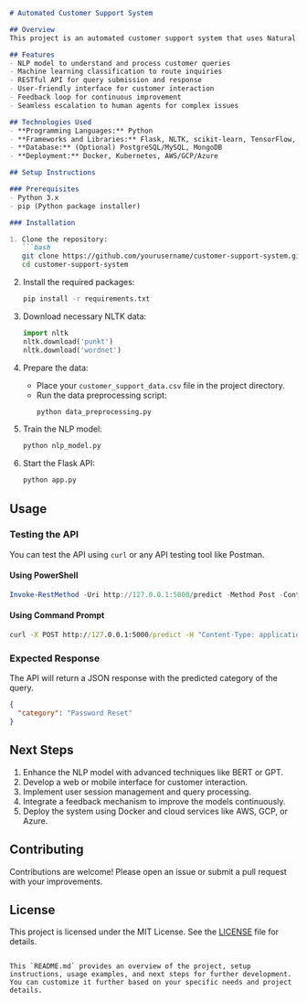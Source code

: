 ```markdown
# Automated Customer Support System

## Overview
This project is an automated customer support system that uses Natural Language Processing (NLP) and Machine Learning to handle and respond to customer inquiries in real-time. The system is designed to understand customer queries, provide relevant information, and escalate issues to human agents when necessary.

## Features
- NLP model to understand and process customer queries
- Machine learning classification to route inquiries
- RESTful API for query submission and response
- User-friendly interface for customer interaction
- Feedback loop for continuous improvement
- Seamless escalation to human agents for complex issues

## Technologies Used
- **Programming Languages:** Python
- **Frameworks and Libraries:** Flask, NLTK, scikit-learn, TensorFlow, joblib
- **Database:** (Optional) PostgreSQL/MySQL, MongoDB
- **Deployment:** Docker, Kubernetes, AWS/GCP/Azure

## Setup Instructions

### Prerequisites
- Python 3.x
- pip (Python package installer)

### Installation

1. Clone the repository:
   ```bash
   git clone https://github.com/yourusername/customer-support-system.git
   cd customer-support-system
   ```

2. Install the required packages:
   ```bash
   pip install -r requirements.txt
   ```

3. Download necessary NLTK data:
   ```python
   import nltk
   nltk.download('punkt')
   nltk.download('wordnet')
   ```

4. Prepare the data:
   - Place your `customer_support_data.csv` file in the project directory.
   - Run the data preprocessing script:
     ```bash
     python data_preprocessing.py
     ```

5. Train the NLP model:
   ```bash
   python nlp_model.py
   ```

6. Start the Flask API:
   ```bash
   python app.py
   ```

## Usage

### Testing the API

You can test the API using `curl` or any API testing tool like Postman.

#### Using PowerShell
```powershell
Invoke-RestMethod -Uri http://127.0.0.1:5000/predict -Method Post -ContentType "application/json" -Body '{"query": "How can I reset my password?"}'
```

#### Using Command Prompt
```cmd
curl -X POST http://127.0.0.1:5000/predict -H "Content-Type: application/json" -d "{\"query\": \"How can I reset my password?\"}"
```

### Expected Response
The API will return a JSON response with the predicted category of the query.

```json
{
  "category": "Password Reset"
}
```

## Next Steps
1. Enhance the NLP model with advanced techniques like BERT or GPT.
2. Develop a web or mobile interface for customer interaction.
3. Implement user session management and query processing.
4. Integrate a feedback mechanism to improve the models continuously.
5. Deploy the system using Docker and cloud services like AWS, GCP, or Azure.

## Contributing
Contributions are welcome! Please open an issue or submit a pull request with your improvements.

## License
This project is licensed under the MIT License. See the [LICENSE](LICENSE) file for details.
```

This `README.md` provides an overview of the project, setup instructions, usage examples, and next steps for further development. You can customize it further based on your specific needs and project details.
